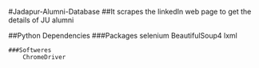 #Jadapur-Alumni-Database
##It scrapes the linkedIn web page to get the details of JU alumni

##Python Dependencies
###Packages
selenium
BeautifulSoup4
lxml

    ###Softweres
        ChromeDriver
